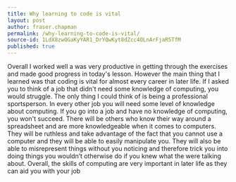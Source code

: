 ```yaml
---
title: Why learning to code is vital
layout: post
author: fraser.chapman
permalink: /why-learning-to-code-is-vital/
source-id: 1LdX8zwOGaKyYAR1_DrYQwKyt8dZcc4OLnArFjaR5TfM
published: true
---
```

Overall I worked well a was very productive in getting through the exercises and made good progress in today's lesson. However the main thing that I learned was that coding is vital for almost every career in later life. If I asked you to think of a job that didn't need some knowledge of computing, you would struggle. The only thing I could think of is being a professional sportsperson. In every other job you will need some level of knowledge about computing.  If you go into a job and have no knowledge of computing, you won't succeed. There will be others who know their way around a spreadsheet and are more knowledgeable when it comes to computers. They will be ruthless and take advantage of the fact that you cannot use a computer and they will be able to easily manipulate you. They will also be able to misrepresent things without you noticing and therefore trick you into doing things you wouldn’t otherwise do if you knew what the were talking about. Overall, the skills of computing are very important in later life as they can aid you with your job


